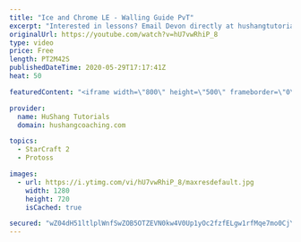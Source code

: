```yaml
---
title: "Ice and Chrome LE - Walling Guide PvT"
excerpt: "Interested in lessons? Email Devon directly at hushangtutorials@outlook.com ------------------------------------------------------------------------------------------------------- Want to support HuShang Tutorials directly? Patreon is a website where you can contribute a monthly donation that will help"
originalUrl: https://youtube.com/watch?v=hU7vwRhiP_8
type: video
price: Free
length: PT2M42S
publishedDateTime: 2020-05-29T17:17:41Z
heat: 50

featuredContent: "<iframe width=\"800\" height=\"500\" frameborder=\"0\" src=\"https://www.youtube.com/embed/hU7vwRhiP_8\" allow=\"accelerometer; autoplay; encrypted-media; gyroscope; picture-in-picture\" allowfullscreen></iframe>"

provider:
  name: HuShang Tutorials
  domain: hushangcoaching.com

topics:
  - StarCraft 2
  - Protoss

images:
  - url: https://i.ytimg.com/vi/hU7vwRhiP_8/maxresdefault.jpg
    width: 1280
    height: 720
    isCached: true

secured: "wZ04dH51ltlplWnfSwZOB5OTZEVN0kw4V0Up1yOc2fzfELgw1rfMqe7mo0CjYDBrdmP+EeCeJzlhnpgwxgf0UQq8mJLWW91si/etDEXzQEVawVv8q0ccf0UBv1oFQYVzvInjkXFTAjO8jl3RkVHnDUK6ZcMkwKGgwdykylvSxc22cZX2d7AsPYSZ3sP1GUsvvsdtUvmauIWCPkpI/sYK50Gyh2CmvMD2MZRZCGqHkKMV5mJLbpjctj9aNpMKgZtbNpDv3IVnrluqHTw6TSBeAum49WS9s2CKayLhpk0GLih+Isv1vny3WJeMVzhszcExV3AcV9Y0y51wbaI2ce3rTLSK2EirsiHPs2Alh1UbrTy9W3Z/41gIRfz3qPbVa8YWH69wLJtik3sT95Qcd2BbyWMlEKm+nQLMbYEPvfH7UY4=;dODtiDNVIbEtAPT0iqSHKA=="
---
```


